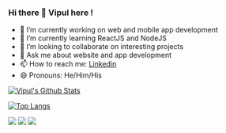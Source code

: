 ﻿### Hi there 👋 Vipul here !

- 🔭 I’m currently working on web and mobile app development
- 🌱 I’m currently learning ReactJS and NodeJS
- 👯 I’m looking to collaborate on interesting projects
- 💬 Ask me about website and app development
- 📫 How to reach me: [Linkedin](https://www.linkedin.com/in/vipulkumar-rajput "Linkedin")
- 😄 Pronouns: He/Him/His


[![Vipul's Github Stats](https://github-readme-stats.vercel.app/api?username=vipul-rajput&count_private=true&theme=default&show_icons=true)](https://github.com/vipul-rajput)


[![Top Langs](https://github-readme-stats.vercel.app/api/top-langs/?username=vipul-rajput&layout=compact)](https://github.com/vipul-rajput/github-readme-stats)

<a href="https://twitter.com/VipulRa50002251"><img src="https://img.shields.io/badge/twitter-%231DA1F2.svg?&style=for-the-badge&logo=twitter&logoColor=white"/></a> <a href='https://www.linkedin.com/in/vipul-rajput-b83b8a193/'><img src="https://img.shields.io/badge/linkedin-%230077B5.svg?&style=for-the-badge&logo=linkedin&logoColor=white"/></a> <a href="mailto:vipulpr88@gmail.com"><img src="https://img.shields.io/badge/vipulpr88@gmail.com-%23D14836.svg?&style=for-the-badge&logo=gmail&logoColor=white"/></a>
